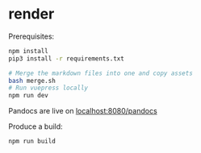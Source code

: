 # render

Prerequisites:
```bash
npm install
pip3 install -r requirements.txt
```

```bash
# Merge the markdown files into one and copy assets
bash merge.sh
# Run vuepress locally
npm run dev
```

Pandocs are live on [localhost:8080/pandocs](http://localhost:8080/pandocs)

Produce a build:
```bash
npm run build
```